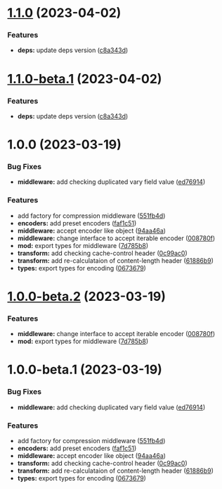 # [1.1.0](https://github.com/httpland/compression-middleware/compare/1.0.0...1.1.0) (2023-04-02)


### Features

* **deps:** update deps version ([c8a343d](https://github.com/httpland/compression-middleware/commit/c8a343d90e74c9b205336a8d3874ffba01cc3a5c))

# [1.1.0-beta.1](https://github.com/httpland/compression-middleware/compare/1.0.0...1.1.0-beta.1) (2023-04-02)


### Features

* **deps:** update deps version ([c8a343d](https://github.com/httpland/compression-middleware/commit/c8a343d90e74c9b205336a8d3874ffba01cc3a5c))

# 1.0.0 (2023-03-19)


### Bug Fixes

* **middleware:** add checking duplicated vary field value ([ed76914](https://github.com/httpland/compression-middleware/commit/ed76914b2bb459e49edfbf0b9096b2740e4c8e7a))


### Features

* add factory for compression middleware ([551fb4d](https://github.com/httpland/compression-middleware/commit/551fb4d3d5979b6c1c89efff7b5e7da5a3f60523))
* **encoders:** add preset encoders ([faf1c51](https://github.com/httpland/compression-middleware/commit/faf1c51549c75ac16b1658693f7a7d68c300e74f))
* **middleware:** accept encoder like object ([94aa46a](https://github.com/httpland/compression-middleware/commit/94aa46a9f74cc69534ed802616125f5e2486376e))
* **middleware:** change interface to accept iterable encoder ([008780f](https://github.com/httpland/compression-middleware/commit/008780fda4c82673721800007ea39fbf5015eaf9))
* **mod:** export types for middleware ([7d785b8](https://github.com/httpland/compression-middleware/commit/7d785b881aa025ec13d9a2282cc2765e97770038))
* **transform:** add checking cache-control header ([0c99ac0](https://github.com/httpland/compression-middleware/commit/0c99ac0cd7175f5b0fc086c597a431730bc05a59))
* **transform:** add re-calculataion of content-length header ([61886b9](https://github.com/httpland/compression-middleware/commit/61886b9b1386f3c33c388873852bd291ab0653a2))
* **types:** export types for encoding ([0673679](https://github.com/httpland/compression-middleware/commit/06736794ea43160071b309d46c71f72fe384830a))

# [1.0.0-beta.2](https://github.com/httpland/compression-middleware/compare/1.0.0-beta.1...1.0.0-beta.2) (2023-03-19)


### Features

* **middleware:** change interface to accept iterable encoder ([008780f](https://github.com/httpland/compression-middleware/commit/008780fda4c82673721800007ea39fbf5015eaf9))
* **mod:** export types for middleware ([7d785b8](https://github.com/httpland/compression-middleware/commit/7d785b881aa025ec13d9a2282cc2765e97770038))

# 1.0.0-beta.1 (2023-03-19)


### Bug Fixes

* **middleware:** add checking duplicated vary field value ([ed76914](https://github.com/httpland/compression-middleware/commit/ed76914b2bb459e49edfbf0b9096b2740e4c8e7a))


### Features

* add factory for compression middleware ([551fb4d](https://github.com/httpland/compression-middleware/commit/551fb4d3d5979b6c1c89efff7b5e7da5a3f60523))
* **encoders:** add preset encoders ([faf1c51](https://github.com/httpland/compression-middleware/commit/faf1c51549c75ac16b1658693f7a7d68c300e74f))
* **middleware:** accept encoder like object ([94aa46a](https://github.com/httpland/compression-middleware/commit/94aa46a9f74cc69534ed802616125f5e2486376e))
* **transform:** add checking cache-control header ([0c99ac0](https://github.com/httpland/compression-middleware/commit/0c99ac0cd7175f5b0fc086c597a431730bc05a59))
* **transform:** add re-calculataion of content-length header ([61886b9](https://github.com/httpland/compression-middleware/commit/61886b9b1386f3c33c388873852bd291ab0653a2))
* **types:** export types for encoding ([0673679](https://github.com/httpland/compression-middleware/commit/06736794ea43160071b309d46c71f72fe384830a))
